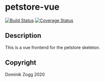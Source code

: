 # petstore-vue

[![Build Status](https://api.travis-ci.org/chubbyphp/petstore-vue.png?branch=master)](https://travis-ci.org/chubbyphp/petstore-vue)
[![Coverage Status](https://coveralls.io/repos/github/chubbyphp/petstore-vue/badge.svg?branch=master)](https://coveralls.io/github/chubbyphp/petstore-vue?branch=master)

## Description

This is a vue frontend for the petstore skeleton.

## Copyright

Dominik Zogg 2020
